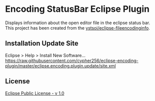 # Encoding StatusBar Eclipse Plugin
Displays information about the open editor file in the eclipse status bar.  
This project has been created from the [ystsoi/eclipse-fileencodinginfo](https://github.com/ystsoi/eclipse-fileencodinginfo).

## Installation Update Site
Eclipse > Help > Install New Software...  
https://raw.githubusercontent.com/cypher256/eclipse-encoding-plugin/master/eclipse.encoding.plugin.update/site.xml

## License
[Eclipse Public License - v 1.0](https://www.eclipse.org/legal/epl-v10.html)
